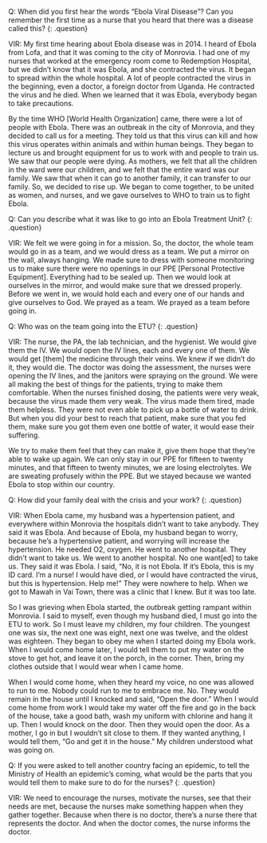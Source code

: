 Q: When did you first hear the words “Ebola Viral Disease”? Can you remember the first time as a nurse that you heard that there was a disease called this?
{: .question}

VIR: My first time hearing about Ebola disease was in 2014. I heard of Ebola from Lofa, and that it was coming to the city of Monrovia. I had one of my nurses that worked at the emergency room come to Redemption Hospital, but we didn’t know that it was Ebola, and she contracted the virus. It began to spread within the whole hospital. A lot of people contracted the virus in the beginning, even a doctor, a foreign doctor from Uganda. He contracted the virus and he died. When we learned that it was Ebola, everybody began to take precautions.

By the time WHO [World Health Organization] came, there were a lot of people with Ebola. There was an outbreak in the city of Monrovia, and they decided to call us for a meeting. They told us that this virus can kill and how this virus operates within animals and within human beings. They began to lecture us and brought equipment for us to work with and people to train us. We saw that our people were dying. As mothers, we felt that all the children in the ward were our children, and we felt that the entire ward was our family. We saw that when it can go to another family, it can transfer to our family. So, we decided to rise up. We began to come together, to be united as women, and nurses, and we gave ourselves to WHO to train us to fight Ebola.

Q: Can you describe what it was like to go into an Ebola Treatment Unit?
{: .question}

VIR: We felt we were going in for a mission. So, the doctor, the whole team would go in as a team, and we would dress as a team. We put a mirror on the wall, always hanging. We made sure to dress with someone monitoring us to make sure there were no openings in our PPE [Personal Protective Equipment]. Everything had to be sealed up. Then we would look at ourselves in the mirror, and would make sure that we dressed properly. Before we went in, we would hold each and every one of our hands and give ourselves to God. We prayed as a team. We prayed as a team before going in.

Q: Who was on the team going into the ETU?
{: .question}

VIR: The nurse, the PA, the lab technician, and the hygienist. We would give them the IV. We would open the IV lines, each and every one of them. We would get [them] the medicine through their veins. We knew if we didn’t do it, they would die. The doctor was doing the assessment, the nurses were opening the IV lines, and the janitors were spraying on the ground. We were all making the best of things for the patients, trying to make them comfortable. When the nurses finished dosing, the patients were very weak, because the virus made them very weak. The virus made them tired, made them helpless. They were not even able to pick up a bottle of water to drink. But when you did your best to reach that patient, make sure that you fed them, make sure you got them even one bottle of water, it would ease their suffering.

We try to make them feel that they can make it, give them hope that they’re able to wake up again. We can only stay in our PPE for fifteen to twenty minutes, and that fifteen to twenty minutes, we are losing electrolytes. We are sweating profusely within the PPE. But we stayed because we wanted Ebola to stop within our country.

Q: How did your family deal with the crisis and your work?
{: .question}

VIR: When Ebola came, my husband was a hypertension patient, and everywhere within Monrovia the hospitals didn’t want to take anybody. They said it was Ebola. And because of Ebola, my husband began to worry, because he’s a hypertensive patient, and worrying will increase the hypertension. He needed O2, oxygen. He went to  another hospital. They didn’t want to take us. We went to  another hospital. No one want[ed] to take us. They said it was Ebola. I said, “No, it is not Ebola. If it’s Ebola, this is my ID card. I’m a nurse! I would have died, or I would have contracted the virus, but this is hypertension. Help me!” They were nowhere to help. When we got to Mawah in Vai Town, there was a clinic that I knew. But it was too late.

So I was grieving when Ebola started, the outbreak getting rampant within Monrovia. I said to myself, even though my husband died, I must go into the ETU to work. So I must leave my children, my four children. The youngest one was six, the next one was eight, next one was twelve, and the oldest was eighteen. They began to obey me when I started doing my Ebola work. When I would come home later, I would tell them to put my water on the stove to get hot, and leave it on the porch, in the corner. Then, bring my clothes outside that I would wear when I came home.

When I would come home, when they heard my voice, no one was allowed to run to me. Nobody could run to me to embrace me. No. They would remain in the house until I knocked and said, “Open the door.” When I would come home from work I would take my water off the fire and go in the back of the house, take a good bath, wash my uniform with chlorine and hang it up. Then I would knock on the door. Then they would open the door. As a mother, I go in but I wouldn’t sit close to them. If they wanted anything, I would tell them, “Go and get it in the house.” My children understood what was going on.

Q: If you were asked to tell another country facing an epidemic, to tell the Ministry of Health an epidemic’s coming, what would be the parts that you would tell them to make sure to do for the nurses?
{: .question}

VIR: We need to encourage the nurses, motivate the nurses, see that their needs are met, because the nurses make something happen when they gather together. Because when there is no doctor, there’s a nurse there that represents the doctor. And when the doctor comes, the nurse informs the doctor.
